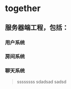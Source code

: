  together
============
服务器端工程，包括：
--------------------
### 用户系统 
### 房间系统
### 聊天系统

> ssssssss
> sdadsad
> sadsd